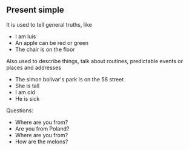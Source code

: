 ## Present simple

It is used to tell general truths, like 

- I am luis
- An apple can be red or green
- The chair is on the floor 

Also used to describe things, talk about routines, predictable events or places and addresses

- The simon bolivar's park is on the 58 street
- She is tall
- I am old
- He is sick


Questions:

- Where are you from?
- Are you from Poland?
- Where are you from?
- How are the melons?